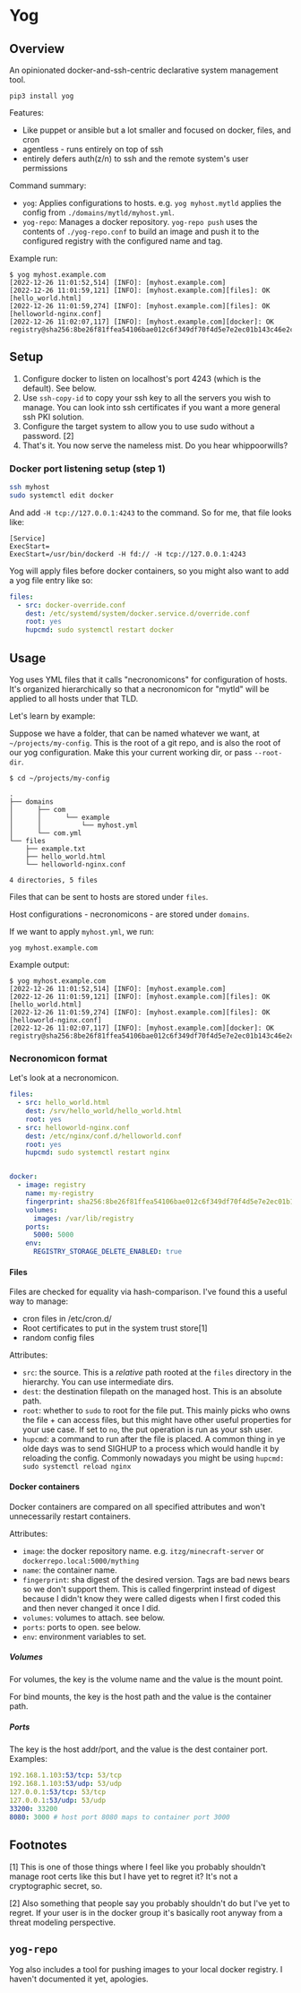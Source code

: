 # Yog

## Overview

An opinionated docker-and-ssh-centric declarative system management tool.

`pip3 install yog`

Features:
* Like puppet or ansible but a lot smaller and focused on docker, files, and cron
* agentless - runs entirely on top of ssh
* entirely defers auth(z/n) to ssh and the remote system's user permissions

Command summary:

* `yog`: Applies configurations to hosts. e.g. `yog myhost.mytld` applies the config from `./domains/mytld/myhost.yml`.
* `yog-repo`: Manages a docker repository. `yog-repo push` uses the contents of `./yog-repo.conf` to build an image and push it to the configured registry with the configured name and tag.

Example run:

```text
$ yog myhost.example.com
[2022-12-26 11:01:52,514] [INFO]: [myhost.example.com]
[2022-12-26 11:01:59,121] [INFO]: [myhost.example.com][files]: OK [hello_world.html]
[2022-12-26 11:01:59,274] [INFO]: [myhost.example.com][files]: OK [helloworld-nginx.conf]
[2022-12-26 11:02:07,117] [INFO]: [myhost.example.com][docker]: OK registry@sha256:8be26f81ffea54106bae012c6f349df70f4d5e7e2ec01b143c46e2c03b9e551d
```

## Setup

1. Configure docker to listen on localhost's port 4243 (which is the default). See below.
2. Use `ssh-copy-id` to copy your ssh key to all the servers you wish to manage. You can look into ssh certificates if you want a more general ssh PKI solution.
3. Configure the target system to allow you to use sudo without a password. [2]
4. That's it. You now serve the nameless mist. Do you hear whippoorwills?

### Docker port listening setup (step 1)

```bash
ssh myhost
sudo systemctl edit docker
```

And add `-H tcp://127.0.0.1:4243` to the command. So for me, that file looks like:

```text
[Service]
ExecStart=
ExecStart=/usr/bin/dockerd -H fd:// -H tcp://127.0.0.1:4243
```

Yog will apply files before docker containers, so you might also want to add a yog file entry like so:

```yaml
files:
  - src: docker-override.conf
    dest: /etc/systemd/system/docker.service.d/override.conf
    root: yes
    hupcmd: sudo systemctl restart docker
```

## Usage

Yog uses YML files that it calls "necronomicons" for configuration of hosts. It's organized hierarchically so
that a necronomicon for "mytld" will be applied to all hosts under that TLD.

Let's learn by example:

Suppose we have a folder, that can be named whatever we want, at `~/projects/my-config`. This is the root of a 
git repo, and is also the root of our yog configuration. Make this your current working dir, or pass `--root-dir`.

`$ cd ~/projects/my-config`

```text
.
├── domains
│      ├── com
│      │      └── example
│      │          └── myhost.yml
│      └── com.yml
└── files
    ├── example.txt
    ├── hello_world.html
    └── helloworld-nginx.conf

4 directories, 5 files
```

Files that can be sent to hosts are stored under `files`.

Host configurations - necronomicons - are stored under `domains`.

If we want to apply `myhost.yml`, we run:

`yog myhost.example.com`

Example output:
```text
$ yog myhost.example.com
[2022-12-26 11:01:52,514] [INFO]: [myhost.example.com]
[2022-12-26 11:01:59,121] [INFO]: [myhost.example.com][files]: OK [hello_world.html]
[2022-12-26 11:01:59,274] [INFO]: [myhost.example.com][files]: OK [helloworld-nginx.conf]
[2022-12-26 11:02:07,117] [INFO]: [myhost.example.com][docker]: OK registry@sha256:8be26f81ffea54106bae012c6f349df70f4d5e7e2ec01b143c46e2c03b9e551d
```

### Necronomicon format

Let's look at a necronomicon.

```yml
files:
  - src: hello_world.html
    dest: /srv/hello_world/hello_world.html
    root: yes
  - src: helloworld-nginx.conf
    dest: /etc/nginx/conf.d/helloworld.conf
    root: yes
    hupcmd: sudo systemctl restart nginx


docker:
  - image: registry
    name: my-registry
    fingerprint: sha256:8be26f81ffea54106bae012c6f349df70f4d5e7e2ec01b143c46e2c03b9e551d
    volumes:
      images: /var/lib/registry
    ports:
      5000: 5000
    env:
      REGISTRY_STORAGE_DELETE_ENABLED: true
```

#### Files

Files are checked for equality via hash-comparison. I've found this a useful way to manage:

* cron files in /etc/cron.d/
* Root certificates to put in the system trust store[1]
* random config files

Attributes:

* `src`: the source. This is a _relative_ path rooted at the `files` directory in the hierarchy. You can use intermediate dirs.
* `dest`: the destination filepath on the managed host. This is an absolute path.
* `root`: whether to `sudo` to root for the file put. This mainly picks who owns the file + can access files, but this might have other useful properties for your use case. If set to `no`, the put operation is run as your ssh user. 
* `hupcmd`: a command to run after the file is placed. A common thing in ye olde days was to send SIGHUP to a process which would handle it by reloading the config. Commonly nowadays you might be using `hupcmd: sudo systemctl reload nginx`


#### Docker containers

Docker containers are compared on all specified attributes and won't unnecessarily restart containers. 

Attributes: 

* `image`: the docker repository name. e.g. `itzg/minecraft-server` or `dockerrepo.local:5000/mything`
* `name`: the container name.
* `fingerprint`: sha digest of the desired version. Tags are bad news bears so we don't support them. This is called fingerprint instead of digest because I didn't know they were called digests when I first coded this and then never changed it once I did.
* `volumes`: volumes to attach. see below.
* `ports`: ports to open. see below.
* `env`: environment variables to set.

##### Volumes

For volumes, the key is the volume name and the value is the mount point.

For bind mounts, the key is the host path and the value is the container path.

##### Ports

The key is the host addr/port, and the value is the dest container port. Examples:

```yml
192.168.1.103:53/tcp: 53/tcp
192.168.1.103:53/udp: 53/udp
127.0.0.1:53/tcp: 53/tcp
127.0.0.1:53/udp: 53/udp
33200: 33200
8080: 3000 # host port 8080 maps to container port 3000
```

## Footnotes

[1] This is one of those things where I feel like you probably shouldn't manage root certs like this but I have yet to regret it? It's not a cryptographic secret, so.

[2] Also something that people say you probably shouldn't do but I've yet to regret. If your user is in the docker group it's basically root anyway from a threat modeling perspective.


## `yog-repo`

Yog also includes a tool for pushing images to your local docker registry. I haven't documented it yet, apologies. 